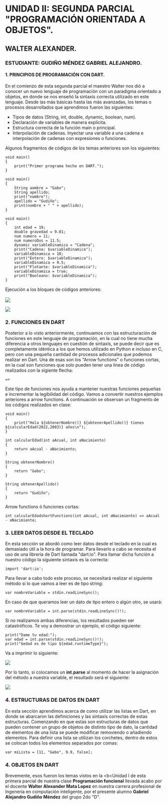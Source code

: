 # UNIDAD II: SEGUNDA PARCIAL "PROGRAMACIÓN ORIENTADA A OBJETOS". 
## WALTER ALEXANDER.
### ESTUDIANTE: GUDIÑO MÉNDEZ GABRIEL ALEJANDRO.
#### 1. PRINCIPIOS DE PROGRAMACIÓN CON DART.
En el comienzo de esta segunda parcial el maestro Walter nos dió a conocer un nuevo lenguaje de programación con un paradigma orientado a objetos, en donde se nos enseñó la sintaxis correcta utilizado en este lenguaje. Desde las más básicas hasta las más avanzadas, los temas o procesos desarrollados que aprendimos fueron las siguientes:

  - Tipos de datos (String, int, double, dynamic, boolean, num).
  - Declaración de variables de manera explícita.
  - Estructura correcta de la función main o principal.
  - Interpolación de cadenas. Inyectar una variable a una cadena e interpolación de cadenas con expresiones o funciones.
  
  Algunos fragmentos de códigos de los temas anteriores son los siguientes:
~~~
void main()
{
    print("Primer programa hecho en DART.");
}
~~~

~~~
void main()
{
    String aombre = "Gabo";
    String apellido;
    print("nombre");
    apellido = "Gudiño";
    print(nombre + " " + apellido);
}
~~~

~~~
void main()
{
    int edad = 19;
    double gravedad = 9.81;
    num numero = 11;
    num numeroDos = 11.5;
    dynamic variableDinamica = "Cadena";
    print("Cadena: $variableDinamica");
    variableDinamica = 10;
    print("Entero: $variableDinamica");
    variableDinamica = 9.5;
    print("Flotante: $variableDinamica");
    variableDinamica = true;
    print("Booleano: $variableDinamica");
}
~~~
Ejecución a los bloques de códigos anteriores:<br><br>
![](https://i.imgur.com/tPPBRqv.png)

![](https://i.imgur.com/ofqvjED.png)
  
 ### 2. FUNCIONES EN DART
Posterior a lo visto anteriormente, continuamos con las estructuración de funciones en este lenguaje de programación, en la cual no tiene mucha diferencia a otros lenguajes en cuestión de sintaxis, se puede decir que es completamente idéntica a los que hemos utilizado en Python e incluso en C, pero con una pequeña cantidad de procesos adicionales que podemos realizar en Dart. Una de esas son los "Arrow functions" o funciones cortas, en la cual son funciones que solo pueden tener una línea de código realizados con la sigiente flecha:
~~~
=>
~~~
Este tipo de funciones nos ayuda a mantener nuestras funciones pequeñas e incrementar la legibilidad del código. Vamos a convertir nuestros ejemplos anteriores a arrow functions. A continuación se observan un fragmento de los códigos realizados en clase:
~~~
void main()
{
    print("Hola ${obtenerNombre()} ${obtenerApellido()} tienes ${calcularEdad(2022,2003)} años\n");
}

int calcularEdad(int aAcual, int aNacimiento)
{
    return aAcual - aNacimiento;
}

String obtenerNombre()
{
    return "Gabo";
}

String obtenerApellido()
{
    return "Gudiño";
}
~~~
Arrow functions ó funciones cortas:
~~~
int calcularEdadshortFunctions(int aAcual, int aNacimiento) => aAcual - aNacimiento;
~~~

### 3. LEER DATOS DESDE EL TECLADO
En esta sección se abordó como leer datos desde el teclado en la cual es demasiado útil a la hora de programar. Para llevarlo a cabo se necesita el uso de una librería de Dart llamada "dart:io". Para llamar dicha función a nuestro código la siguiente sintaxis es la correcta:
~~~
import 'dart:io';
~~~
Para llevar a cabo todo este proceso, se necesitará realizar el siguiente método si lo que vamos a leer es de tipo string:
~~~
var nombreVariable = stdin.readLineSync();
~~~
En caso de que queramos leer un dato de tipo entero o algún otro, se usará:
~~~
var nombreVariable = int.parse(stdin.readLineSync()!);
~~~
Si no realizamos ambas diferencias, los resultados pueden ser catastróficos. Te voy a demostrar un ejemplo, el código siguiente:
~~~
print("Dame tu edad:");
var edad = int.parse(stdin.readLineSync()!);
print("$edad es de tipo ${edad.runtimeType}");
~~~
Va a imprimir lo siguiente:

![](https://i.imgur.com/gAXlz19.png)

Por lo tanto, si colocamos un <b>int.parse</b> al momento de hacer la asignación del método a nuestra variable, el resultado será el siguiente:

![](https://i.imgur.com/kzMGafF.png)

  
### 4. ESTRUCTURAS DE DATOS EN DART

En esta sección aprendimos acerca de como utilizar las listas en Dart,  en donde se abarcaron las definiciones y las sintaxis correctas de estas estructuras. Comenzando en que estas son estructuras de datos que pueden contener un grupo de objetos de distinto tipo de dato, la cantidad de elementos de una lista se puede modificar removiendo o añadiendo elementos. Para definir una lista se utilizan los corchetes, dentro de estos se colocan todos los elementos separados por comas:
~~~
var miLista = [11, "Gabo", 9.9, false];
~~~

### 4. OBJETOS EN DART




Brevemente, esos fueron los temas vistos en la <b<Unidad I</b> de esta primera parcial de nuestra clase <b>Programación funcional</b> llevada acabo por el docente <b>Walter Alexander Mata Lopez</b> en nuestra carrera profesional de Ingenería en computación inteligente, por el presente alumno <b>Gabriel Alejandro Gudiño Méndez</b> del grupo 2do "D".
